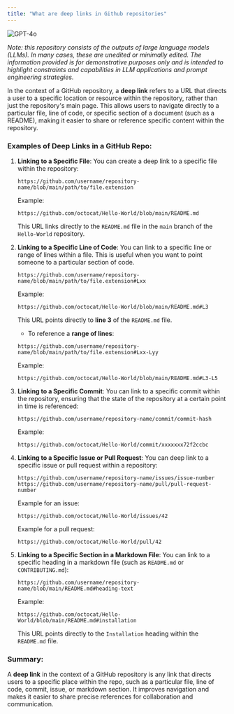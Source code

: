 ```yaml
---
title: "What are deep links in Github repositories"
---
```

![GPT-4o](https://img.shields.io/badge/GPT--4o-3333FF?style=for-the-badge&logo=openai&logoColor=white)



*Note: this repository consists of the outputs of large language models (LLMs). In many cases, these are unedited or minimally edited. The information provided is for demonstrative purposes only and is intended to highlight constraints and capabilities in LLM applications and prompt engineering strategies.*


In the context of a GitHub repository, a **deep link** refers to a URL that directs a user to a specific location or resource within the repository, rather than just the repository's main page. This allows users to navigate directly to a particular file, line of code, or specific section of a document (such as a README), making it easier to share or reference specific content within the repository.

### Examples of Deep Links in a GitHub Repo:

1. **Linking to a Specific File**:
   You can create a deep link to a specific file within the repository:
   ```
   https://github.com/username/repository-name/blob/main/path/to/file.extension
   ```

   Example:
   ```
   https://github.com/octocat/Hello-World/blob/main/README.md
   ```
   This URL links directly to the `README.md` file in the `main` branch of the `Hello-World` repository.

2. **Linking to a Specific Line of Code**:
   You can link to a specific line or range of lines within a file. This is useful when you want to point someone to a particular section of code.
   ```
   https://github.com/username/repository-name/blob/main/path/to/file.extension#Lxx
   ```

   Example:
   ```
   https://github.com/octocat/Hello-World/blob/main/README.md#L3
   ```
   This URL points directly to **line 3** of the `README.md` file.

   - To reference a **range of lines**:
   ```
   https://github.com/username/repository-name/blob/main/path/to/file.extension#Lxx-Lyy
   ```

   Example:
   ```
   https://github.com/octocat/Hello-World/blob/main/README.md#L3-L5
   ```

3. **Linking to a Specific Commit**:
   You can link to a specific commit within the repository, ensuring that the state of the repository at a certain point in time is referenced:
   ```
   https://github.com/username/repository-name/commit/commit-hash
   ```

   Example:
   ```
   https://github.com/octocat/Hello-World/commit/xxxxxxx72f2ccbc
   ```

4. **Linking to a Specific Issue or Pull Request**:
   You can deep link to a specific issue or pull request within a repository:
   ```
   https://github.com/username/repository-name/issues/issue-number
   https://github.com/username/repository-name/pull/pull-request-number
   ```

   Example for an issue:
   ```
   https://github.com/octocat/Hello-World/issues/42
   ```

   Example for a pull request:
   ```
   https://github.com/octocat/Hello-World/pull/42
   ```

5. **Linking to a Specific Section in a Markdown File**:
   You can link to a specific heading in a markdown file (such as `README.md` or `CONTRIBUTING.md`):
   ```
   https://github.com/username/repository-name/blob/main/README.md#heading-text
   ```

   Example:
   ```
   https://github.com/octocat/Hello-World/blob/main/README.md#installation
   ```
   This URL points directly to the `Installation` heading within the `README.md` file.

### Summary:
A **deep link** in the context of a GitHub repository is any link that directs users to a specific place within the repo, such as a particular file, line of code, commit, issue, or markdown section. It improves navigation and makes it easier to share precise references for collaboration and communication.